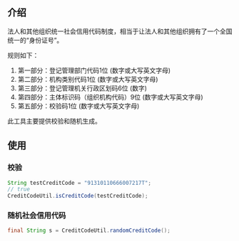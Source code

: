 ## 介绍

法人和其他组织统一社会信用代码制度，相当于让法人和其他组织拥有了一个全国统一的“身份证号”。

规则如下：

1. 第一部分：登记管理部门代码1位 (数字或大写英文字母)
2. 第二部分：机构类别代码1位 (数字或大写英文字母)
3. 第三部分：登记管理机关行政区划码6位 (数字)
4. 第四部分：主体标识码（组织机构代码）9位 (数字或大写英文字母)
5. 第五部分：校验码1位 (数字或大写英文字母)

此工具主要提供校验和随机生成。

## 使用

### 校验

```java
String testCreditCode = "91310110666007217T";
// true
CreditCodeUtil.isCreditCode(testCreditCode);
```

### 随机社会信用代码

```java
final String s = CreditCodeUtil.randomCreditCode();
```